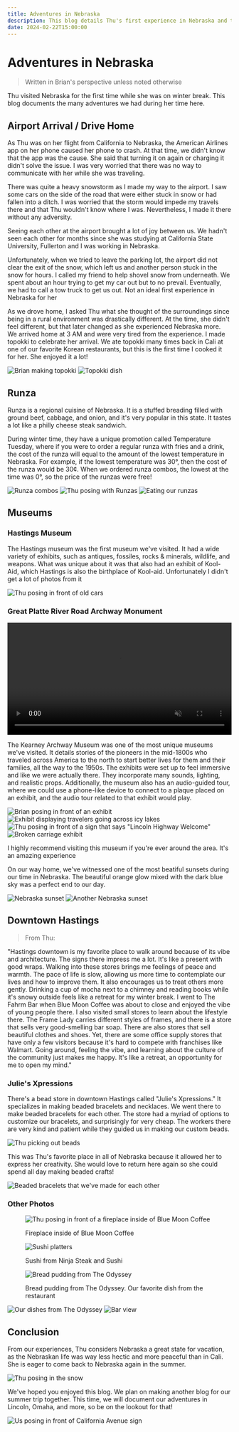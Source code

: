 ```yaml
---
title: Adventures in Nebraska
description: This blog details Thu's first experience in Nebraska and the many adventures we've had together
date: 2024-02-22T15:00:00
---
```


# Adventures in Nebraska

> Written in Brian's perspective unless noted otherwise

Thu visited Nebraska for the first time while she was on winter break. This blog
documents the many adventures we had during her time here.

## Airport Arrival / Drive Home

As Thu was on her flight from California to Nebraska, the American Airlines app
on her phone caused her phone to crash. At that time, we didn't know that
the app was the cause. She said that turning it on again or charging it didn't
solve the issue. I was very worried that there was no way to communicate with
her while she was traveling.

There was quite a heavy snowstorm as I made my way to the airport. I saw some
cars on the side of the road that were either stuck in snow or had fallen into
a ditch. I was worried that the storm would impede my travels there and that Thu
wouldn't know where I was. Nevertheless, I made it there without any adversity.

Seeing each other at the airport brought a lot of joy between us. We hadn't seen
each other for months since she was studying at California State University,
Fullerton and I was working in Nebraska.

Unfortunately, when we tried to leave the parking lot, the airport did not clear
the exit of the snow, which left us and another person stuck in the snow for hours.
I called my friend to help shovel snow from underneath. We spent about an hour
trying to get my car out but to no prevail. Eventually, we had to call a tow
truck to get us out. Not an ideal first experience in Nebraska for her

As we drove home, I asked Thu what she thought of the surroundings since
being in a rural environment was drastically different. At the time, she didn't
feel different, but that later changed as she experienced Nebraska more. We
arrived home at 3 AM and were very tired from the experience. I made topokki to
celebrate her arrival. We ate topokki many times back in Cali at one of our favorite
Korean restaurants, but this is the first time I cooked it for her. She enjoyed it a lot!

![Brian making topokki](https://res.cloudinary.com/buraiyen/image/upload/v1708895834/brian-and-thu/blog/adventures-in-nebraska/topokki-1_lsfkfo.jpg)
![Topokki dish](https://res.cloudinary.com/buraiyen/image/upload/v1708895835/brian-and-thu/blog/adventures-in-nebraska/topokki-2_i8cjpd.jpg)

## Runza

Runza is a regional cuisine of Nebraska. It is a stuffed breading filled with
ground beef, cabbage, and onion, and it's very popular in this state. It tastes
a lot like a philly cheese steak sandwich.

During winter time, they have a unique promotion called Temperature Tuesday,
where if you were to order a regular runza with fries and a drink, the cost of
the runza will equal to the amount of the lowest temperature in Nebraska. For
example, if the lowest temperature was 30°, then the cost of the runza would be
30¢. When we ordered runza combos, the lowest at the time was 0°, so the price
of the runzas were free!

![Runza combos](https://res.cloudinary.com/buraiyen/image/upload/v1708895068/brian-and-thu/blog/adventures-in-nebraska/runza-1_du2vky.jpg)
![Thu posing with Runzas](https://res.cloudinary.com/buraiyen/image/upload/v1708895069/brian-and-thu/blog/adventures-in-nebraska/runza-2_tbnuoh.jpg)
![Eating our runzas](https://res.cloudinary.com/buraiyen/image/upload/v1708895075/brian-and-thu/blog/adventures-in-nebraska/runza-3_afi1wn.jpg)

## Museums

### Hastings Museum

The Hastings museum was the first museum we've visited. It had a wide variety of
exhibits, such as antiques, fossiles, rocks & minerals, wildlife, and weapons.
What was unique about it was that also had an exhibit of Kool-Aid, which
Hastings is also the birthplace of Kool-aid. Unfortunately I didn't get a lot of
photos from it

![Thu posing in front of old cars](https://res.cloudinary.com/buraiyen/image/upload/v1708895068/brian-and-thu/blog/adventures-in-nebraska/museum-1_nocltf.jpg)

### Great Platte River Road Archway Monument

<video style="width: 100%" controls muted>
  <source src="https://res.cloudinary.com/buraiyen/video/upload/v1708896879/brian-and-thu/blog/adventures-in-nebraska/archway_qjgmsg.mp4" type="video/mp4" />
  <em>There would be a video here, but your browser does not support videos</em>
</video>

The Kearney Archway Museum was one of the most unique museums we've visited. It
details stories of the pioneers in the mid-1800s who traveled across America to
the north to start better lives for them and their families, all the way to the
1950s. The exhibits were set up to feel immersive and like we were actually there.
They incorporate many sounds, lighting, and realistic props. Additionally, the
museum also has an audio-guided tour, where we could use a phone-like device to
connect to a plaque placed on an exhibit, and the audio tour related to that
exhibit would play.

![Brian posing in front of an exhibit](https://res.cloudinary.com/buraiyen/image/upload/v1708899797/brian-and-thu/blog/adventures-in-nebraska/museum-2_ictzdc.jpg)
![Exhibit displaying travelers going across icy lakes](https://res.cloudinary.com/buraiyen/image/upload/v1708899798/brian-and-thu/blog/adventures-in-nebraska/museum-3_fc5mq9.jpg)
![Thu posing in front of a sign that says "Lincoln Highway Welcome"](https://res.cloudinary.com/buraiyen/image/upload/v1708899799/brian-and-thu/blog/adventures-in-nebraska/museum-5_bnyvmy.jpg)
![Broken carriage exhibit](https://res.cloudinary.com/buraiyen/image/upload/v1708899800/brian-and-thu/blog/adventures-in-nebraska/museum-10_pxjdo9.jpg)

I highly recommend visiting this museum if you're ever around the area. It's
an amazing experience

On our way home, we've witnessed one of the most beatiful sunsets during our
time in Nebraska. The beautiful orange glow mixed with the dark blue sky was a
perfect end to our day.

![Nebraska sunset](https://res.cloudinary.com/buraiyen/image/upload/v1708895072/brian-and-thu/blog/adventures-in-nebraska/sunset_z9a6j0.jpg)
![Another Nebraska sunset](https://res.cloudinary.com/buraiyen/image/upload/v1708895071/brian-and-thu/blog/adventures-in-nebraska/sunset-2_pfkczz.jpg)

## Downtown Hastings

> From Thu:

"Hastings downtown is my favorite place to walk around because of its vibe and
architecture. The signs there impress me a lot. It's like a present with good
wraps. Walking into these stores brings me feelings of peace and warmth. The
pace of life is slow, allowing us more time to contemplate our lives and how to
improve them. It also encourages us to treat others more gently. Drinking a cup
of mocha next to a chimney and reading books while it's snowy outside feels like
a retreat for my winter break. I went to The Fahrm Bar when Blue Moon Coffee was
about to close and enjoyed the vibe of young people there. I also visited small
stores to learn about the lifestyle there. The Frame Lady carries different
styles of frames, and there is a store that sells very good-smelling bar soap.
There are also stores that sell beautiful clothes and shoes. Yet, there are some
office supply stores that have only a few visitors because it's hard to compete
with franchises like Walmart. Going around, feeling the vibe, and learning about
the culture of the community just makes me happy. It's like a retreat, an
opportunity for me to open my mind."

### Julie's Xpressions

There's a bead store in downtown Hastings called "Julie's Xpressions." It
specializes in making beaded bracelets and necklaces. We went there to make
beaded bracelets for each other. The store had a myriad of options to customize
our bracelets, and surprisingly for very cheap. The workers there are very kind
and patient while they guided us in making our custom beads.

![Thu picking out beads](https://res.cloudinary.com/buraiyen/image/upload/v1708895069/brian-and-thu/blog/adventures-in-nebraska/beads-1_pq6ysm.jpg)

This was Thu's favorite place in all of Nebraska because it allowed her to
express her creativity. She would love to return here again so she could
spend all day making beaded crafts!

![Beaded bracelets that we've made for each other](https://res.cloudinary.com/buraiyen/image/upload/v1708895068/brian-and-thu/blog/adventures-in-nebraska/beads-2_adyxhc.jpg)

### Other Photos

<figure>

![Thu posing in front of a fireplace inside of Blue Moon Coffee](https://res.cloudinary.com/buraiyen/image/upload/v1709491840/brian-and-thu/blog/adventures-in-nebraska/blue-moon_dkfx3e.jpg)

  <figcaption>
    Fireplace inside of Blue Moon Coffee
  </figcaption>
</figure>

<figure>

![Sushi platters](https://res.cloudinary.com/buraiyen/image/upload/v1709491874/brian-and-thu/blog/adventures-in-nebraska/ninja-sushi_blzru3.jpg)

  <figcaption>
    Sushi from Ninja Steak and Sushi
  </figcaption>
</figure>

<figure>

![Bread pudding from The Odyssey](https://res.cloudinary.com/buraiyen/image/upload/v1709505426/brian-and-thu/blog/adventures-in-nebraska/odyssey2_k3atwy.jpg)

  <figcaption>
    Bread pudding from The Odyssey. Our favorite dish from the restaurant
  </figcaption>
</figure>

![Our dishes from The Odyssey](https://res.cloudinary.com/buraiyen/image/upload/v1709505375/brian-and-thu/blog/adventures-in-nebraska/odyssey3_ekvn49.jpg)
![Bar view](https://res.cloudinary.com/buraiyen/image/upload/v1709505375/brian-and-thu/blog/adventures-in-nebraska/odyssey1_fpj38k.jpg)

## Conclusion

From our experiences, Thu considers Nebraska a great state for vacation, as the
Nebraskan life was way less hectic and more peaceful than in Cali. She is eager
to come back to Nebraska again in the summer.

![Thu posing in the snow](https://res.cloudinary.com/buraiyen/image/upload/v1708895071/brian-and-thu/blog/adventures-in-nebraska/snow-2_cjsbqy.jpg)

We've hoped you enjoyed this blog. We plan on making another blog for our summer
trip together. This time, we will document our adventures in Lincoln, Omaha, and
more, so be on the lookout for that!

![Us posing in front of California Avenue sign](https://res.cloudinary.com/buraiyen/image/upload/v1708895072/brian-and-thu/blog/adventures-in-nebraska/snow-3_cnc4g8.jpg)
